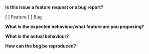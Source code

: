 <!--
  Please fill out the form below. Before raising your issue, please make sure it has the appropriate labels.
  You can add checks to the checkboxes by adding an "x" between the brackets instead of a space ([x] is checked, [ ] is unchecked).
-->

**Is this issue a feature request or a bug report?**

[ ] Feature
[ ] Bug


**What is the expected behaviour/what feature are you proposing?**

<!--
  Remove the following questions if you are filing a feature request.
-->

**What is the actual behaviour?**

<!--
  Try to include as much information here as possible; screenshots and code examples where applicable would be excellent!
-->

**How can the bug be reproduced?**

<!--
  Thanks for helping to improve this project!
-->

